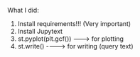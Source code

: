 What I did:
1) Install requirements!!! (Very important)
2) Install Jupytext
3) st.pyplot(plt.gcf()) ---> for plotting
4) st.write() ----> for writing (query text)